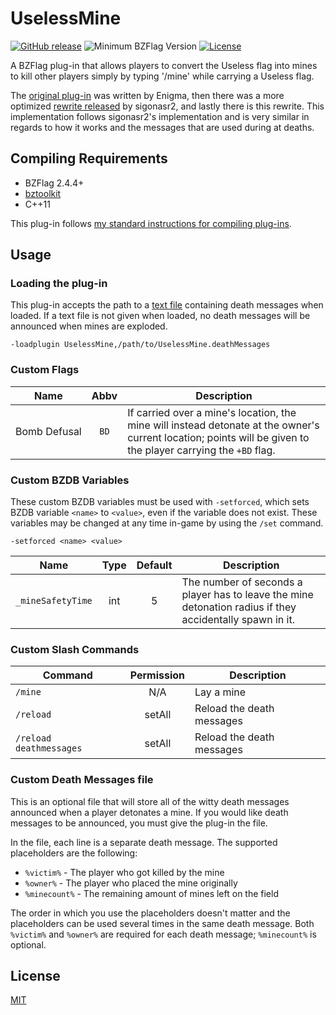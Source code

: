 # UselessMine

[![GitHub release](https://img.shields.io/github/release/allejo/UselessMine.svg)](https://github.com/allejo/UselessMine/releases/latest)
![Minimum BZFlag Version](https://img.shields.io/badge/BZFlag-v2.4.4+-blue.svg)
[![License](https://img.shields.io/github/license/allejo/UselessMine.svg)](https://github.com/allejo/UselessMine/blob/master/LICENSE.md)

A BZFlag plug-in that allows players to convert the Useless flag into mines to kill other players simply by typing '/mine' while carrying a Useless flag.

The [original plug-in](http://forums.bzflag.org/viewtopic.php?f=79&t=10340&p=103683) was written by Enigma, then there was a more optimized [rewrite released](http://forums.bzflag.org/viewtopic.php?f=79&t=17630) by sigonasr2, and lastly there is this rewrite. This implementation follows sigonasr2's implementation and is very similar in regards to how it works and the messages that are used during at deaths.

## Compiling Requirements

- BZFlag 2.4.4+
- [bztoolkit](https://github.com/allejo/bztoolkit)
- C++11

This plug-in follows [my standard instructions for compiling plug-ins](https://github.com/allejo/docs.allejo.io/wiki/BZFlag-Plug-in-Distribution).

## Usage

### Loading the plug-in

This plug-in accepts the path to a [text file](https://github.com/allejo/UselessMine/blob/master/UselessMine.deathMessages) containing death messages when loaded. If a text file is not given when loaded, no death messages will be announced when mines are exploded.

```
-loadplugin UselessMine,/path/to/UselessMine.deathMessages
```

### Custom Flags

| Name | Abbv | Description |
| ---- | :--: | ----------- |
| Bomb&nbsp;Defusal | `BD` | If carried over a mine's location, the mine will instead detonate at the owner's current location; points will be given to the player carrying the `+BD` flag. |

### Custom BZDB Variables

These custom BZDB variables must be used with `-setforced`, which sets BZDB variable `<name>` to `<value>`, even if the variable does not exist. These variables may be changed at any time in-game by using the `/set` command.

```
-setforced <name> <value>
```

| Name | Type | Default | Description |
| ---- | :--: | :-----: | ----------- |
| `_mineSafetyTime` | int | 5 | The number of seconds a player has to leave the mine detonation radius if they accidentally spawn in it. |

### Custom Slash Commands

| Command | Permission | Description |
| ------- | :--------: | ----------- |
| `/mine` | N/A | Lay a mine |
| `/reload` | setAll | Reload the death messages |
| `/reload deathmessages` | setAll | Reload the death messages |

### Custom Death Messages file

This is an optional file that will store all of the witty death messages announced when a player detonates a mine. If you would like death messages to be announced, you must give the plug-in the file.

In the file, each line is a separate death message. The supported placeholders are the following:

- `%victim%` - The player who got killed by the mine
- `%owner%` - The player who placed the mine originally
- `%minecount%` - The remaining amount of mines left on the field

The order in which you use the placeholders doesn't matter and the placeholders can be used several times in the same death message. Both `%victim%` and `%owner%` are required for each death message; `%minecount%` is optional.

## License

[MIT](https://github.com/allejo/UselessMine/blob/master/LICENSE.md)
